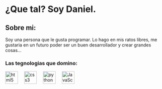 <h1 align="left">¿Que tal? Soy Daniel. </h1>

<h2>Sobre mi: </h2>
  <div>
    <p>Soy una persona que le gusta programar. Lo hago en mis ratos libres, me gustaria en un futuro poder ser un buen desarrollador y crear grandes cosas...</p>
  </div>

<h3 align="left"> Las tegnologias que domino: </h3>

<div align="left">
  <img src="https://cdn.jsdelivr.net/gh/devicons/devicon/icons/html5/html5-original.svg" height="40" alt="html5 logo"  />
  <img width="12" />
  <img src="https://cdn.jsdelivr.net/gh/devicons/devicon/icons/css3/css3-original.svg" height="40" alt="css3 logo"  />
  <img width="12" />
  <img src="https://cdn.jsdelivr.net/gh/devicons/devicon/icons/python/python-original.svg" height="40" alt="python logo"  />
  <img width="12" />
  <img src="https://upload.wikimedia.org/wikipedia/commons/6/6a/JavaScript-logo.png" height="40" alt="JavaScript-logo">
</div>
